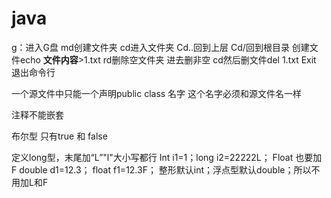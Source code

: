 # java
g：进入G盘
md创建文件夹
cd进入文件夹
Cd..回到上层
Cd/回到根目录
创建文件echo **文件内容**>1.txt
rd删除空文件夹 
进去删非空 cd然后删文件del 1.txt
Exit 退出命令行

一个源文件中只能一个声明public class 名字
这个名字必须和源文件名一样
		
注释不能嵌套

布尔型 只有true 和 false

定义long型，末尾加“L”"l"大小写都行
Int i1=1；long i2=22222L；
Float 也要加F double d1=12.3；
             float f1=12.3F；
整形默认int；浮点型默认double；所以不用加L和F


